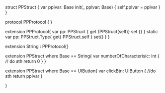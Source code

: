 struct PPStruct<Base> {
    var ppIvar: Base
    init(_ ppIvar: Base) {
        self.ppIvar = ppIvar
    }
}

protocol PPProtocol { }

extension PPProtocol{
    var pp: PPStruct<Self> {
        get {PPStruct(self)}
        set {}
    }
    static var pp: PPStruct<Self>.Type{
        get{ PPStruct<Self>.self }
        set{}
    }
}

extension String : PPProtocol{}

extension PPStruct where Base == String{
    var numberOfCharacterisic: Int {
        // do sth
        return 0
    }
}

extension PPStruct where Base == UIButton{
    var clickBtn: UIButton {
        //do sth
        return ppIvar
    }
    
}
